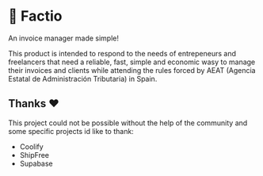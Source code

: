 # 📝 Factio

An invoice manager made simple!

This product is intended to respond to the needs of entrepeneurs and freelancers that need a reliable, fast, simple and economic wasy to manage their invoices and clients while attending the rules forced by AEAT (Agencia Estatal de Administración Tributaria) in Spain.



## Thanks ♥

This project could not be possible without the help of the community and some specific projects id like to thank:

- Coolify
- ShipFree
- Supabase

  
